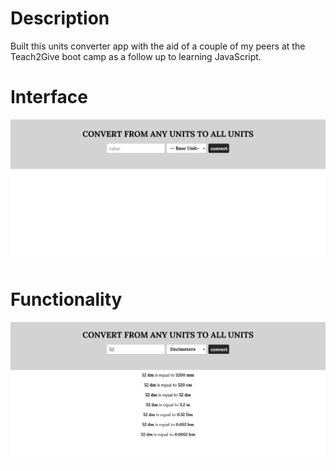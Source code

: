# Description

Built this units converter app with the aid of a couple of my peers at the Teach2Give boot camp as a follow up to learning JavaScript.

# Interface

<img src="./Assets/Images/Screenshot (189).png" alt="">

# Functionality

<img src="./Assets/Images/Screenshot (190).png" alt="">